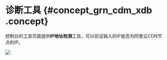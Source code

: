 # 诊断工具 {#concept_grn_cdm_xdb .concept}

控制台的工具页面提供**IP地址检测**工具，可以验证输入的IP是否为阿里云CDN节点的IP。

![](http://static-aliyun-doc.oss-cn-hangzhou.aliyuncs.com/assets/img/5172/3732_zh-CN.png)

